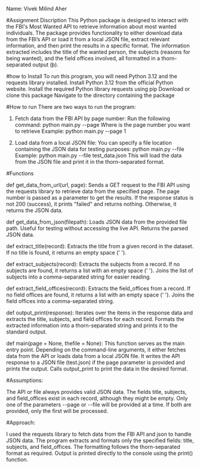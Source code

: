 Name: Vivek Milind Aher

#Assignment Discription
This Python package is designed to interact with the FBI's Most Wanted API to retrieve information about most wanted individuals. The package provides functionality to either download data from the FBI’s API or load it from a local JSON file, extract relevant information, and then print the results in a specific format. The information extracted includes the title of the wanted person, the subjects (reasons for being wanted), and the field offices involved, all formatted in a thorn-separated output (þ).

#how to Install
To run this program, you will need Python 3.12 and the requests library installed.
Install Python 3.12 from the official Python website.
Install the required Python library requests using pip
Download or clone this package
Navigate to the directory containing the package


#How to run
There are two ways to run the program:
1. Fetch data from the FBI API by page number:
Run the following command:
python main.py --page <N>
Where <N> is the page number you want to retrieve
Example:
python main.py --page 1

2. Load data from a local JSON file:
You can specify a file location containing the JSON data for testing purposes:
python main.py --file <path-to-json-file>
Example: 
python main.py --file test_data.json
This will load the data from the JSON file and print it in the thorn-separated format.


#Functions

def get_data_from_url(url, page):
Sends a GET request to the FBI API using the requests library to retrieve data from the specified page. The page number is passed as a parameter to get the results.
If the response status is not 200 (success), it prints "failed" and returns nothing. Otherwise, it returns the JSON data.

def get_data_from_json(filepath):
Loads JSON data from the provided file path. Useful for testing without accessing the live API.
Returns the parsed JSON data.

def extract_title(record):
Extracts the title from a given record in the dataset. If no title is found, it returns an empty space (' ').

def extract_subjects(record):
Extracts the subjects from a record. If no subjects are found, it returns a list with an empty space (' ').
Joins the list of subjects into a comma-separated string for easier reading.

def extract_field_offices(record):
Extracts the field_offices from a record. If no field offices are found, it returns a list with an empty space (' ').
Joins the field offices into a comma-separated string.

def output_print(response):
Iterates over the items in the response data and extracts the title, subjects, and field offices for each record.
Formats the extracted information into a thorn-separated string and prints it to the standard output.

def main(page = None, thefile = None):
This function serves as the main entry point. Depending on the command-line arguments, it either fetches data from the API or loads data from a local JSON file.
It writes the API response to a JSON file (test.json) if the page parameter is provided and prints the output.
Calls output_print to print the data in the desired format.



#Assumptions:

The API or file always provides valid JSON data.
The fields title, subjects, and field_offices exist in each record, although they might be empty.
Only one of the parameters --page or --file will be provided at a time. If both are provided, only the first will be processed.

#Approach:

I used the requests library to fetch data from the FBI API and json to handle JSON data.
The program extracts and formats only the specified fields: title, subjects, and field_offices. The formatting follows the thorn-separated format as required.
Output is printed directly to the console using the print() function.

